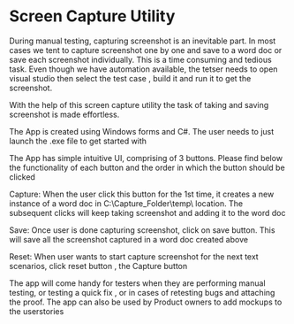 # Screen Capture Utility 


During manual testing, capturing screenshot is an inevitable part. In most cases we tent  to capture screenshot one by one and save to a word doc or save each screenshot individually. This is a time consuming and tedious task. 
Even though we have automation available, the tetser needs to open visual studio then select the test case , build it and  run it to get the screenshot.

With the help of this screen capture utility the task of taking and saving screenshot is made effortless.


The App is created using Windows forms and C#. The user needs to just launch the .exe file to get started with 

The App has simple intuitive UI, comprising of 3 buttons. 
Please find below the functionality of each button and the order in which the button should be clicked 

Capture: When the user click this button for the 1st time, it creates a new instance of a word doc in 
C:\Capture_Folder\temp\  location. The subsequent clicks will keep taking screenshot and adding it to the word doc 

Save: Once user is done capturing screenshot, click on save button. This will save all the screenshot captured in a word doc created above  

Reset: When user wants to start capture screenshot for the next text scenarios, click reset button , the Capture button 

The app will come handy for testers when they are performing manual testing, or testing a quick fix , or in cases of retesting bugs and attaching the proof. The app can also be used by Product owners to add mockups to the userstories  


  
